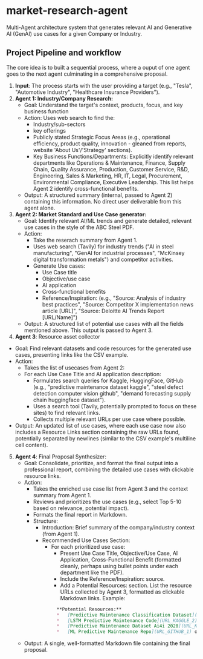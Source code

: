 # market-research-agent
Multi-Agent architecture system that generates relevant AI and Generative AI (GenAI) use cases for a given Company or Industry.

## Project Pipeline and workflow  
The core idea is to built a sequential process, where a ouput of one agent goes to the next agent culminating in a comprehensive proposal. 

1. **Input**: The process starts with the user providing a target (e.g., "Tesla", "Automotive Industry", "Healthcare Insurance Providers").
2. **Agent 1: Industry/Company Research:**
   - Goal: Understand the target's context, products, focus, and key business function
   - Action: Uses web search to find the:
       - Industry/sub-sectors
       - key offerings
       - Publicly stated Strategic Focus Areas (e.g., operational efficiency, product quality, innovation - gleaned from reports, website 'About Us'/'Strategy' sections).
       - Key Business Functions/Departments: Explicitly identify relevant departments like Operations & Maintenance, Finance, Supply Chain, Quality Assurance, Production, Customer Service,             R&D, Engineering, Sales & Marketing, HR, IT, Legal, Procurement, Environmental Compliance, Executive Leadership. This list helps Agent 2 identify cross-functional benefits.
    - Output: A structured summary (internal, passed to Agent 2) containing this information. No direct user deliverable from this agent alone.
3. **Agent 2: Market Standard and Use Case generator:**
   - Goal: Identify relevant AI/ML trends and generate detailed, relevant use cases in the style of the ABC Steel PDF.
   - Action:
       - Take the reserach summary from Agent 1.
       - Uses web search (Tavily) for industry trends ("AI in steel manufacturing", "GenAI for industrial processes", "McKinsey digital transformation metals") and competitor activities.
       - Generate Use cases:
           - Use Case title
           - Objective/use case
           - AI application
           - Cross-functional benefits
           - Reference/Inspiration: (e.g., "Source: Analysis of industry best practices", "Source: Competitor X implementation news article [URL]", "Source: Deloitte AI Trends Report        
             [URL/Name]")
    - Output: A structured list of potential use cases with all the fields mentioned above. This output is passed to Agent 3.        
4. **Agent 3**: Resource  asset collector
  - Goal: Find relevant datasets and code resources for the generated use cases, presenting links like the CSV example.
  - Action:
      - Takes the list of usecases from Agent 2:
      - For each Use Case Title and AI application description:
          - Formulates search queries for Kaggle, HuggingFace, GitHub (e.g., "predictive maintenance dataset kaggle", "steel defect detection computer vision github", "demand forecasting                 supply chain huggingface dataset").
          - Uses a search tool (Tavily, potentially prompted to focus on these sites) to find relevant links.
          - Collects multiple relevant URLs per use case where possible.
  - Output: An updated list of use cases, where each use case now also includes a Resource Links section containing the raw URLs found, potentially separated by newlines (similar to the CSV example's multiline cell content).
5. **Agent 4**: Final Proposal Synthesizer:
    - Goal: Consolidate, prioritize, and format the final output into a professional report, combining the detailed use cases with clickable resource links.
    - Action:
        - Takes the enriched use case list from Agent 3 and the context summary from Agent 1.
        - Reviews and prioritizes the use cases (e.g., select Top 5-10 based on relevance, potential impact).
        - Formats the final report in Markdown.
        - Structure:
            - Introduction: Brief summary of the company/industry context (from Agent 1).
            - Recommended Use Cases Section:
                - For each prioritized use case:
                    - Present Use Case Title, Objective/Use Case, AI Application, Cross-Functional Benefit (formatted cleanly, perhaps using bullet points under each department like the
                      PDF).
                    - Include the Reference/Inspiration: source.
                    - Add a Potential Resources: section. List the resource URLs collected by Agent 3, formatted as clickable Markdown links. Example:
                  ```markdown
                    **Potential Resources:**
                    *   [Predictive Maintenance Classification Dataset](URL_KAGGLE_1) on Kaggle
                    *   [LSTM Predictive Maintenance Code](URL_KAGGLE_2) on Kaggle
                    *   [Predictive Maintenance Dataset Ai4i 2020](URL_KAGGLE_3) on Kaggle
                    *   [ML Predictive Maintenance Repo](URL_GITHUB_1) on GitHub
                    ```
    - Output: A single, well-formatted Markdown file containing the final proposal.

